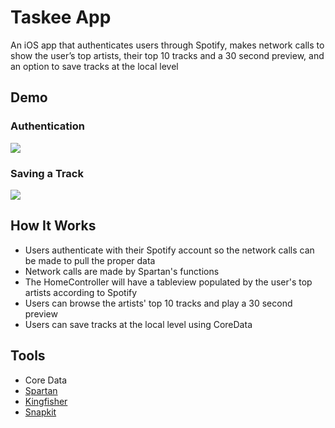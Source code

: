 # Taskee App
An iOS app that authenticates users through Spotify, makes network calls to show the user’s top artists, their top 10 tracks and a 30 second preview, and an option to save tracks at the local level
## Demo
### Authentication
![](static/authenticate.gif)
### Saving a Track
![](static/addsong.gif)
## How It Works
* Users authenticate with their Spotify account so the network calls can be made to pull the proper data
* Network calls are made by Spartan's functions
* The HomeController will have a tableview populated by the user's top artists according to Spotify
* Users can browse the artists' top 10 tracks and play a 30 second preview
* Users can save tracks at the local level using CoreData
## Tools
* Core Data
* [Spartan](https://github.com/Daltron/Spartan)
* [Kingfisher](https://github.com/onevcat/Kingfisher)
* [Snapkit](https://github.com/SnapKit/SnapKit)
